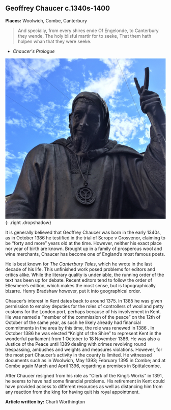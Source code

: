<param ve-config style="article">

## Geoffrey Chaucer c.1340s-1400

**Places:** Woolwich, Combe, Canterbury

>And specially, from every shires ende
Of Engelonde, to Canterbury they wende,
The holy blisful martir for to seeke,
That them hath holpen whan that they were seeke.
- _Chaucer's Prologue_

![Geoffrey Chaucer Statue, Canterbury](images/chaucer.JPG){: .right .dropshadow}

It is generally believed that Geoffrey Chaucer was born in the early 1340s, as in October 1386 he testified in the trial of Scrope v Grosvenor, claiming to be “forty and more” years old at the time. However, neither his exact place nor year of birth are known. Brought up in a family of prosperous wool and wine merchants, Chaucer has become one of England’s most famous poets.

He is best known for _The Canterbury Tales_, which he wrote in the last decade of his life. This unfinished work posed problems for editors and critics alike. While the literary quality is undeniable, the running order of the text has been up for debate. Recent editors tend to follow the order of Ellesmere’s edition, which makes the most sense, but is topographically bizarre. Henry Bradshaw however, put it into geographical order.

Chaucer’s interest in Kent dates back to around 1375. In 1385 he was given permission to employ deputies for the roles of controllers of wool and petty customs for the London port, perhaps because of his involvement in Kent. He was named a “member of the commission of the peace” on the 12th of October of the same year, as such he likely already had financial commitments in the area by this time, the role was renewed in 1386 . In October 1386 he was elected “Knight of the Shire” to represent Kent in the wonderful parliament from 1 October to 18 November 1386. He was also a Justice of the Peace until 1389 dealing with crimes revolving round trespassing, ambushes and weights and measures violations. However, for the most part Chaucer’s activity in the county is limited. He witnessed documents such as in Woolwich, May 1393; February 1395 in Combe; and at Combe again March and April 1396, regarding a premises in Spittalcombe. 

After Chaucer resigned from his role as “Clerk of the King’s Works” in 1391, he seems to have had some financial problems. His retirement in Kent could have provided access to different resources as well as distancing him from any reaction from the king for having quit his royal appointment.

**Article written by:** Charli Worthington
